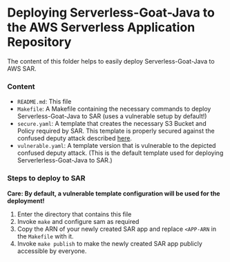 # Deploying Serverless-Goat-Java to the AWS Serverless Application Repository

The content of this folder helps to easily deploy Serverless-Goat-Java to AWS SAR.

### Content
- `README.md`: This file
- `Makefile`: A Makefile containing the necessary commands to deploy Serverless-Goat-Java to SAR (uses a vulnerable setup by default!)
- `secure.yaml`: A template that creates the necessary S3 Bucket and Policy required by SAR. This template is properly secured against the confused deputy attack described [here](https://codeshield.io/blog/2021/08/26/sar_confused_deputy/).
- `vulnerable.yaml`: A template version that is vulnerable to the depicted confused deputy attack. (This is the default template used for deploying Serverlerless-Goat-Java to SAR.)


### Steps to deploy to SAR
__Care: By default, a vulnerable template configuration will be used for the deployment!__
1. Enter the directory that contains this file
2. Invoke `make` and configure sam as required
3. Copy the ARN of your newly created SAR app and replace `<APP-ARN` in the `Makefile` with it.
4. Invoke `make publish` to make the newly created SAR app publicly accessible by everyone.